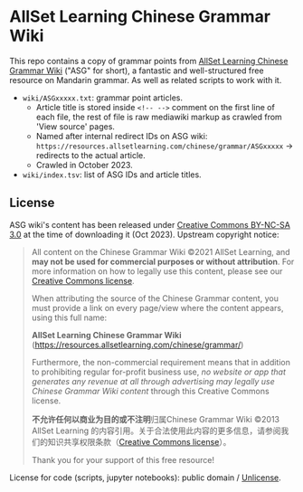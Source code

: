 # AllSet Learning Chinese Grammar Wiki

This repo contains a copy of grammar points from [AllSet Learning Chinese Grammar Wiki](https://resources.allsetlearning.com/chinese/grammar/) ("ASG" for short), a fantastic and well-structured free resource on Mandarin grammar. As well as related scripts to work with it.

- `wiki/ASGxxxxx.txt`: grammar point articles.
  - Article title is stored inside `<!-- -->` comment on the first line of each file, the rest of file is raw mediawiki markup as crawled from 'View source' pages.
  - Named after internal redirect IDs on ASG wiki: `https://resources.allsetlearning.com/chinese/grammar/ASGxxxxx` -> redirects to the actual article.
  - Crawled in October 2023.
- `wiki/index.tsv`: list of ASG IDs and article titles.

## License

ASG wiki's content has been released under [Creative Commons BY-NC-SA 3.0](https://creativecommons.org/licenses/by-nc-sa/3.0/) at the time of downloading it (Oct 2023). Upstream copyright notice:

> All content on the Chinese Grammar Wiki ©2021 AllSet Learning, and **may not be used for commercial purposes or without attribution**. For more information on how to legally use this content, please see our [Creative Commons license](http://creativecommons.org/licenses/by-nc-sa/3.0/).
>
> When attributing the source of the Chinese Grammar content, you must provide a link on every page/view where the content appears, using this full name:
>
> **AllSet Learning Chinese Grammar Wiki** (https://resources.allsetlearning.com/chinese/grammar/)
>
> Furthermore, the non-commercial requirement means that in addition to prohibiting regular for-profit business use, *no website or app that generates any revenue at all through advertising may legally use Chinese Grammar Wiki content* through this Creative Commons license.
>
> **不允许任何以商业为目的或不注明**归属Chinese Grammar Wiki ©2013 AllSet Learning 的内容引用。关于合法使用此内容的更多信息，请参阅我们的知识共享权限条款（[Creative Commons license](http://creativecommons.org/licenses/by-nc-sa/3.0/deed.zh)）。
>
> Thank you for your support of this free resource!

License for code (scripts, jupyter notebooks): public domain / [Unlicense](https://unlicense.org).
